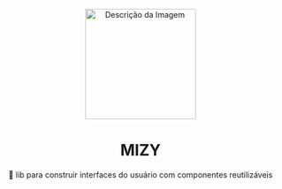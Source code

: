 <p align="center">
    <img src="https://drive.google.com/uc?id=1GTQ5g2pOOy_f_mQX7qHH6T9xW3yOKnoG" alt="Descrição da Imagem" style="width: 200px; height: auto;">
</p>

<h1 align="center"> MIZY</h1>
<p align="center">🚀 lib para construir interfaces do usuário com componentes reutilizáveis</p>